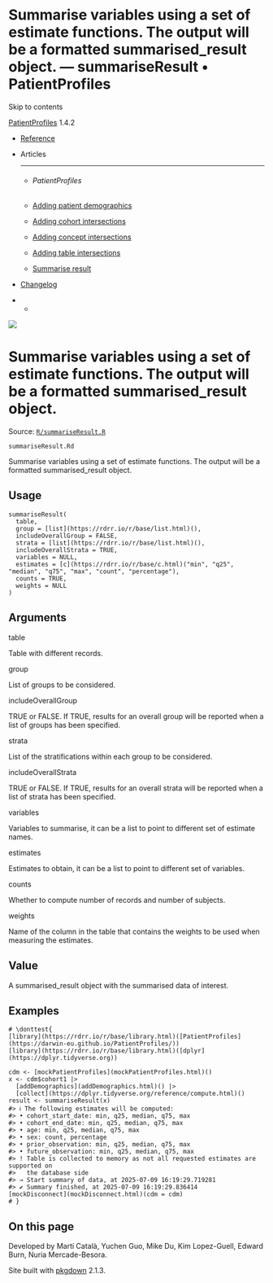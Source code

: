 # Summarise variables using a set of estimate functions. The output will be a formatted summarised_result object. — summariseResult • PatientProfiles

Skip to contents

[PatientProfiles](../index.html) 1.4.2

  * [Reference](../reference/index.html)
  * Articles
    * * * *

    * ###### PatientProfiles

    * [Adding patient demographics](../articles/demographics.html)
    * [Adding cohort intersections](../articles/cohort-intersect.html)
    * [Adding concept intersections](../articles/concept-intersect.html)
    * [Adding table intersections](../articles/table-intersect.html)
    * [Summarise result](../articles/summarise.html)
  * [Changelog](../news/index.html)


  *   * [](https://github.com/darwin-eu/PatientProfiles/)



![](../logo.png)

# Summarise variables using a set of estimate functions. The output will be a formatted summarised_result object.

Source: [`R/summariseResult.R`](https://github.com/darwin-eu/PatientProfiles/blob/v1.4.2/R/summariseResult.R)

`summariseResult.Rd`

Summarise variables using a set of estimate functions. The output will be a formatted summarised_result object.

## Usage
    
    
    summariseResult(
      table,
      group = [list](https://rdrr.io/r/base/list.html)(),
      includeOverallGroup = FALSE,
      strata = [list](https://rdrr.io/r/base/list.html)(),
      includeOverallStrata = TRUE,
      variables = NULL,
      estimates = [c](https://rdrr.io/r/base/c.html)("min", "q25", "median", "q75", "max", "count", "percentage"),
      counts = TRUE,
      weights = NULL
    )

## Arguments

table
    

Table with different records.

group
    

List of groups to be considered.

includeOverallGroup
    

TRUE or FALSE. If TRUE, results for an overall group will be reported when a list of groups has been specified.

strata
    

List of the stratifications within each group to be considered.

includeOverallStrata
    

TRUE or FALSE. If TRUE, results for an overall strata will be reported when a list of strata has been specified.

variables
    

Variables to summarise, it can be a list to point to different set of estimate names.

estimates
    

Estimates to obtain, it can be a list to point to different set of variables.

counts
    

Whether to compute number of records and number of subjects.

weights
    

Name of the column in the table that contains the weights to be used when measuring the estimates.

## Value

A summarised_result object with the summarised data of interest.

## Examples
    
    
    # \donttest{
    [library](https://rdrr.io/r/base/library.html)([PatientProfiles](https://darwin-eu.github.io/PatientProfiles/))
    [library](https://rdrr.io/r/base/library.html)([dplyr](https://dplyr.tidyverse.org))
    
    cdm <- [mockPatientProfiles](mockPatientProfiles.html)()
    x <- cdm$cohort1 |>
      [addDemographics](addDemographics.html)() |>
      [collect](https://dplyr.tidyverse.org/reference/compute.html)()
    result <- summariseResult(x)
    #> ℹ The following estimates will be computed:
    #> • cohort_start_date: min, q25, median, q75, max
    #> • cohort_end_date: min, q25, median, q75, max
    #> • age: min, q25, median, q75, max
    #> • sex: count, percentage
    #> • prior_observation: min, q25, median, q75, max
    #> • future_observation: min, q25, median, q75, max
    #> ! Table is collected to memory as not all requested estimates are supported on
    #>   the database side
    #> → Start summary of data, at 2025-07-09 16:19:29.719281
    #> ✔ Summary finished, at 2025-07-09 16:19:29.836414
    [mockDisconnect](mockDisconnect.html)(cdm = cdm)
    # }
    
    

## On this page

Developed by Martí Català, Yuchen Guo, Mike Du, Kim Lopez-Guell, Edward Burn, Nuria Mercade-Besora.

Site built with [pkgdown](https://pkgdown.r-lib.org/) 2.1.3.
